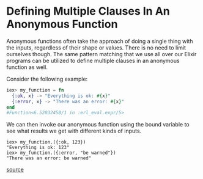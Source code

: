 # Defining Multiple Clauses In An Anonymous Function

Anonymous functions often take the approach of doing a single thing with the
inputs, regardless of their shape or values. There is no need to limit
ourselves though. The same pattern matching that we use all over our Elixir
programs can be utilized to define multiple clauses in an anonymous function
as well.

Consider the following example:

```elixir
iex> my_function = fn
  {:ok, x} -> "Everything is ok: #{x}"
  {:error, x} -> "There was an error: #{x}"
end
#Function<6.52032458/1 in :erl_eval.expr/5>
```

We can then invoke our anonymous function using the bound variable to see
what results we get with different kinds of inputs.

```
iex> my_function.({:ok, 123})
"Everything is ok: 123"
iex> my_function.({:error, "be warned"})
"There was an error: be warned"
```

[source](http://stackoverflow.com/a/18023790/535590)
